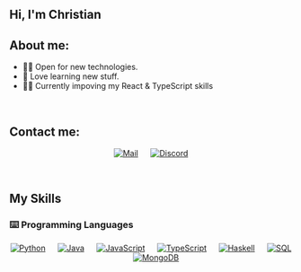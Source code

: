 ## Hi, I'm Christian

## About me:
- :technologist: Open for new technologies.
- :book: Love learning new stuff.
- :man_student: Currently impoving my React & TypeScript skills
<br>

## Contact me:
<p align="center">
  <a href="mailto:Christian@qmistry.gg"><img src="https://img.shields.io/badge/E--Mail-red?style=plastic&logo=gmail&logoColor=white" alt="Mail"/></a>
  &emsp;
  <a href="https://discord.com/users/hein"><img src="https://img.shields.io/badge/Discord-5865F2?style=plastic&logo=discord&logoColor=white" alt="Discord"/></a>
</p>
<br>

## My Skills
### :keyboard: Programming Languages
<p align="center">
  <a href="https://www.python.org/"><img src="https://img.shields.io/badge/Python-blue?style=plastic&logo=python&logoColor=white" alt="Python"/></a>
  &emsp;
  <a href="https://www.java.com/"><img src="https://img.shields.io/badge/Java-orange?style=plastic&logo=java&logoColor=white" alt="Java"/></a>
  &emsp;
  <a href="https://developer.mozilla.org/en-US/docs/Web/JavaScript"><img src="https://img.shields.io/badge/JavaScript-yellow?style=plastic&logo=javascript&logoColor=white" alt="JavaScript"/></a>
  &emsp;
  <a href="https://www.typescriptlang.org/"><img src="https://img.shields.io/badge/TypeScript-blue?style=plastic&logo=typescript&logoColor=white" alt="TypeScript"/></a>
  &emsp;
  <a href="https://www.haskell.org/"><img src="https://img.shields.io/badge/Haskell-purple?style=plastic&logo=haskell&logoColor=white" alt="Haskell"/></a>
  &emsp;
  <a href="https://www.mysql.com/"><img src="https://img.shields.io/badge/SQL-lightgrey?style=plastic&logo=mysql&logoColor=white" alt="SQL"/></a>
  &emsp;
  <a href="https://www.mongodb.com/"><img src="https://img.shields.io/badge/MongoDB-green?style=plastic&logo=mongodb&logoColor=white" alt="MongoDB"/></a>
</p>

